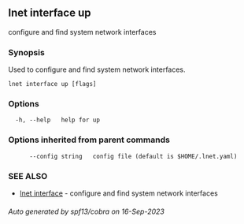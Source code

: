 ## lnet interface up

configure and find system network interfaces

### Synopsis

Used to configure and find system network interfaces.

```
lnet interface up [flags]
```

### Options

```
  -h, --help   help for up
```

### Options inherited from parent commands

```
      --config string   config file (default is $HOME/.lnet.yaml)
```

### SEE ALSO

* [lnet interface](lnet_interface.md)	 - configure and find system network interfaces

###### Auto generated by spf13/cobra on 16-Sep-2023

